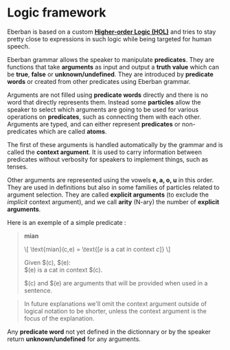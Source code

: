 # Logic framework

Eberban is based on a custom __[Higher-order Logic (HOL)]__ and tries to stay
pretty close to expressions in such logic while being targeted for human speech.

[Higher-order Logic (HOL)]: https://en.wikipedia.org/wiki/Higher-order_logic

Eberban grammar allows the speaker to manipulate __predicates__. They are
functions that take __arguments__ as input and output a __truth value__ which
can be __true__, __false__ or __unknown/undefined__. They are introduced by
__predicate words__ or created from other predicates using Eberban grammar.

Arguments are not filled using __predicate words__ directly and there is no
word that directly represents them. Instead some __particles__ allow the speaker
to select which arguments are going to be used for various operations on 
__predicates__, such as connecting them with each other. Arguments are typed, 
and can either represent __predicates__ or non-predicates which are called
__atoms__.

The first of these arguments is handled automatically by the grammar and is
called the __context argument__. It is used to carry information between
predicates without verbosity for speakers to implement things, such as tenses.

Other arguments are represented using the vowels __e, a, o, u__ in this order.
They are used in definitions but also in some families of particles related to
argument selection. They are called __explicit arguments__ (to exclude the
_implicit_ context argument), and we call __arity__ (N-ary) the number of
__explicit arguments__.

Here is an exemple of a simple predicate :

> __mian__
>
> \\[ \text{mian}(c,e) = \text{[$e$ is a cat in context $c$]} \\]
> 
> Given $(c), $(e):\
> $(e) is a cat in context $(c).
>
> $(c) and $(e) are arguments that will be provided when used in a sentence.

> In future explanations we'll omit the context argument outside of logical
> notation to be shorter, unless the context argument is the focus of the
> explanation.

Any __predicate word__ not yet defined in the dictionnary or by the speaker
return __unknown/undefined__ for any arguments.